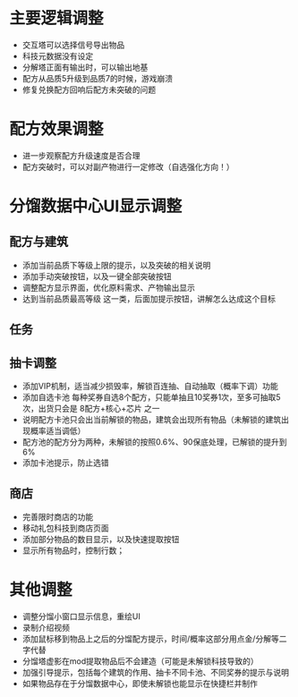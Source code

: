 ﻿# 主要逻辑调整
* 交互塔可以选择信号导出物品
* 科技元数据没有设定
* 分解塔正面有输出时，可以输出地基
* 配方从品质5升级到品质7的时候，游戏崩溃
* 修复兑换配方回响后配方未突破的问题

# 配方效果调整

* 进一步观察配方升级速度是否合理
* 配方突破时，可以对副产物进行一定修改（自选强化方向！）

# 分馏数据中心UI显示调整

## 配方与建筑

* 添加当前品质下等级上限的提示，以及突破的相关说明
* 添加手动突破按钮，以及一键全部突破按钮
* 调整配方显示界面，优化原料需求、产物输出显示
* 达到当前品质最高等级 这一类，后面加提示按钮，讲解怎么达成这个目标

## 任务

## 抽卡调整

* 添加VIP机制，适当减少损毁率，解锁百连抽、自动抽取（概率下调）功能
* 添加自选卡池 每种奖券自选8个配方，只能单抽且10奖券1次，至多可抽取5次，出货只会是 8配方+核心+芯片 之一
* 说明配方卡池只会出当前解锁的物品，建筑会出现所有物品（未解锁的建筑出现概率适当调低）
* 配方池的配方分为两种，未解锁的按照0.6%、90保底处理，已解锁的提升到6%
* 添加卡池提示，防止选错

## 商店

* 完善限时商店的功能
* 移动礼包科技到商店页面
* 添加部分物品的数目显示，以及快速提取按钮
* 显示所有物品时，控制行数；

# 其他调整

* 调整分馏小窗口显示信息，重绘UI
* 录制介绍视频
* 添加鼠标移到物品上之后的分馏配方提示，时间/概率这部分用点金/分解等二字代替
* 分馏塔虚影在mod提取物品后不会建造（可能是未解锁科技导致的）
* 加强引导提示，包括每个建筑的作用、抽卡不同卡池、不同奖券的提示与说明
* 如果物品存在于分馏数据中心，即使未解锁也能显示在快捷栏并制作